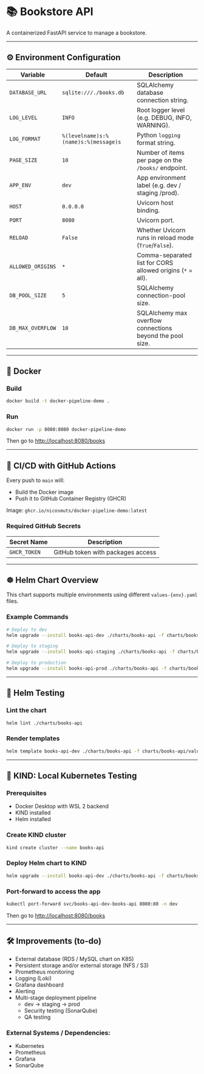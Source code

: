 # 📚 Bookstore API

A containerized FastAPI service to manage a bookstore.

---

## ⚙️ Environment Configuration

| Variable          | Default                                  | Description                                                      |
|-------------------|------------------------------------------|------------------------------------------------------------------|
| `DATABASE_URL`    | `sqlite:///./books.db`                   | SQLAlchemy database connection string.                           |
| `LOG_LEVEL`       | `INFO`                                   | Root logger level (e.g. DEBUG, INFO, WARNING).                   |
| `LOG_FORMAT`      | `%(levelname)s:%(name)s:%(message)s`     | Python `logging` format string.                                  |
| `PAGE_SIZE`       | `10`                                     | Number of items per page on the `/books/` endpoint.              |
| `APP_ENV`         | `dev`                                    | App environment label (e.g. dev / staging /prod).                |
| `HOST`            | `0.0.0.0`                                | Uvicorn host binding.                                            |
| `PORT`            | `8080`                                   | Uvicorn port.                                                    |
| `RELOAD`          | `False`                                  | Whether Uvicorn runs in reload mode (`True`/`False`).            |
| `ALLOWED_ORIGINS` | `*`                                      | Comma-separated list for CORS allowed origins (`*` = all).       |
| `DB_POOL_SIZE`    | `5`                                      | SQLAlchemy connection-pool size.                                 |
| `DB_MAX_OVERFLOW` | `10`                                     | SQLAlchemy max overflow connections beyond the pool size.        |

---

## 🐳 Docker

### Build

```bash
docker build -t docker-pipeline-demo .
```

### Run

```bash
docker run -p 8080:8080 docker-pipeline-demo
```

Then go to [http://localhost:8080/books](http://localhost:8080/books)

---

## 🚀 CI/CD with GitHub Actions

Every push to `main` will:

- Build the Docker image
- Push it to GitHub Container Registry (GHCR)

Image: `ghcr.io/nicosmuts/docker-pipeline-demo:latest`

### Required GitHub Secrets

| Secret Name   | Description                        |
|---------------|------------------------------------|
| `GHCR_TOKEN`  | GitHub token with packages access  |

---

## ☸️ Helm Chart Overview

This chart supports multiple environments using different `values-{env}.yaml` files.

### Example Commands

```bash
# Deploy to dev
helm upgrade --install books-api-dev ./charts/books-api -f charts/books-api/values-dev.yaml --namespace dev --create-namespace

# Deploy to staging
helm upgrade --install books-api-staging ./charts/books-api -f charts/books-api/values-staging.yaml --namespace staging --create-namespace

# Deploy to production
helm upgrade --install books-api-prod ./charts/books-api -f charts/books-api/values-prod.yaml --namespace prod --create-namespace
```

---

## 🧪 Helm Testing

### Lint the chart

```bash
helm lint ./charts/books-api
```

### Render templates

```bash
helm template books-api-dev ./charts/books-api -f charts/books-api/values-dev.yaml
```

---

## 🐳 KIND: Local Kubernetes Testing

### Prerequisites

- Docker Desktop with WSL 2 backend
- KIND installed
- Helm installed

### Create KIND cluster

```bash
kind create cluster --name books-api
```

### Deploy Helm chart to KIND

```bash
helm upgrade --install books-api-dev ./charts/books-api -f charts/books-api/values-dev.yaml --namespace dev --create-namespace
```

### Port-forward to access the app

```bash
kubectl port-forward svc/books-api-dev-books-api 8080:80 -n dev
```

Then go to [http://localhost:8080/books](http://localhost:8080/books)

---

## 🛠 Improvements (to-do)

- External database (RDS / MySQL chart on K8S)
- Persistent storage and/or external storage (NFS / S3)
- Prometheus monitoring
- Logging (Loki)
- Grafana dashboard
- Alerting
- Multi-stage deployment pipeline
    - dev -> staging -> prod
    - Security testing (SonarQube)
    - QA testing

### External Systems / Dependencies:

- Kubernetes
- Prometheus
- Grafana
- SonarQube
